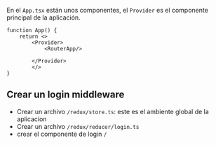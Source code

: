 En el `App.tsx` están unos componentes, el `Provider` es el componente principal de la aplicación.

```tsx
function App() {
    return <>
        <Provider>
            <RouterApp/>
            
        </Provider>
        </>
}
```
## Crear un login middleware 
- Crear un archivo `/redux/store.ts`: este es el ambiente global de la aplicacion
- Crear un archivo `/redux/reducer/login.ts`
- crear el componente de login `/`
